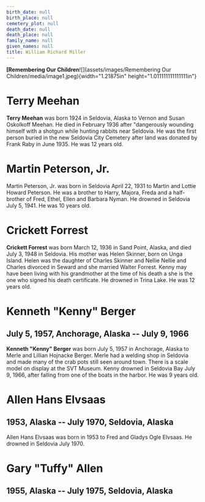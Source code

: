 ```yaml
---
birth_date: null
birth_place: null
cemetery_plot: null
death_date: null
death_place: null
family_name: null
given_names: null
title: William Richard Miller
---
```


**[Remembering Our
Children**![](assets/images/Remembering Our Children/media/image1.jpeg){width="1.21875in"
height="1.011111111111111in"}

# Terry Meehan

**Terry Meehan** was born 1924 in Seldovia, Alaska to
Vernon and Susan Oskolkoff Meehan. He died in February 1936 after
"dangerously wounding himself with a shotgun while hunting rabbits near
Seldovia. He was the first person buried in the new Seldovia City
Cemetery after land was donated by Frank Raby in June 1935. He was 12
years old.

# Martin Peterson, Jr.

Martin Peterson, Jr. was born in Seldovia April 22, 1931 to Martin and
Lottie Howard Peterson. He was a brother to Harry, Majora, Freda and a
half-brother of Fred, Ethel, Ellen and Barbara Nyman. He drowned in
Seldovia July 5, 1941. He was 10 years old.

# Crickett Forrest

**Crickett Forrest** was born March 12, 1936 in Sand
Point, Alaska, and died July 3, 1948 in Seldovia. His mother was Helen
Skinner, born on Unga Island. Helen was the daughter of Charles Skinner
and Nellie Nellie and Charles divorced in Seward and she married Walter
Forrest. Kenny may have been living with his grandmother at the time of
his death a she is the one who signed his death certificate. He drowned
in Trina Lake. He was 12 years old.

# Kenneth "Kenny" Berger

## July 5, 1957, Anchorage, Alaska -- July 9, 1966

**Kenneth "Kenny" Berger** was born July 5, 1957 in
Anchorage, Alaska to Merle and Lillian Hojnacke Berger. Merle had a
welding shop in Seldovia and made many of the crab pots still seen
around town. There is a scale model on display at the SVT Museum. Kenny
drowned in Seldovia Bay July 9, 1966, after falling from one of the
boats in the harbor. He was 9 years old.

# Allen Hans Elvsaas

## 1953, Alaska -- July 1970, Seldovia, Alaska

Allen Hans Elvsaas was born in 1953 to Fred and Gladys Ogle Elvsaas. He
drowned in Seldovia July 1970.

# Gary "Tuffy" Allen

## 1955, Alaska -- July 1975, Seldovia, Alaska
